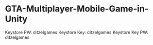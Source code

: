 # GTA-Multiplayer-Mobile-Game-in-Unity

Keystore PW: ditzelgames
Keystore Key: ditzelgames
Keystore Key PW: ditzelgames